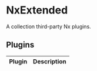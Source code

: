 # NxExtended

A collection third-party Nx plugins.

## Plugins

| Plugin | Description |
| ------ | ----------- |

